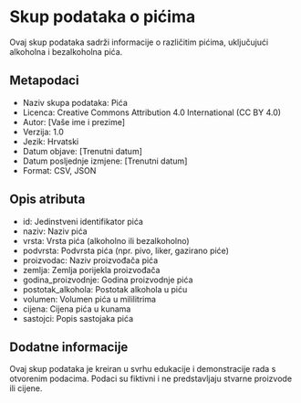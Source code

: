 # Skup podataka o pićima

Ovaj skup podataka sadrži informacije o različitim pićima, uključujući alkoholna i bezalkoholna pića.

## Metapodaci

- Naziv skupa podataka: Pića
- Licenca: Creative Commons Attribution 4.0 International (CC BY 4.0)
- Autor: [Vaše ime i prezime]
- Verzija: 1.0
- Jezik: Hrvatski
- Datum objave: [Trenutni datum]
- Datum posljednje izmjene: [Trenutni datum]
- Format: CSV, JSON

## Opis atributa

- id: Jedinstveni identifikator pića
- naziv: Naziv pića
- vrsta: Vrsta pića (alkoholno ili bezalkoholno)
- podvrsta: Podvrsta pića (npr. pivo, liker, gazirano piće)
- proizvodac: Naziv proizvođača pića
- zemlja: Zemlja porijekla proizvođača
- godina_proizvodnje: Godina proizvodnje pića
- postotak_alkohola: Postotak alkohola u piću
- volumen: Volumen pića u mililitrima
- cijena: Cijena pića u kunama
- sastojci: Popis sastojaka pića

## Dodatne informacije

Ovaj skup podataka je kreiran u svrhu edukacije i demonstracije rada s otvorenim podacima. Podaci su fiktivni i ne predstavljaju stvarne proizvode ili cijene.
